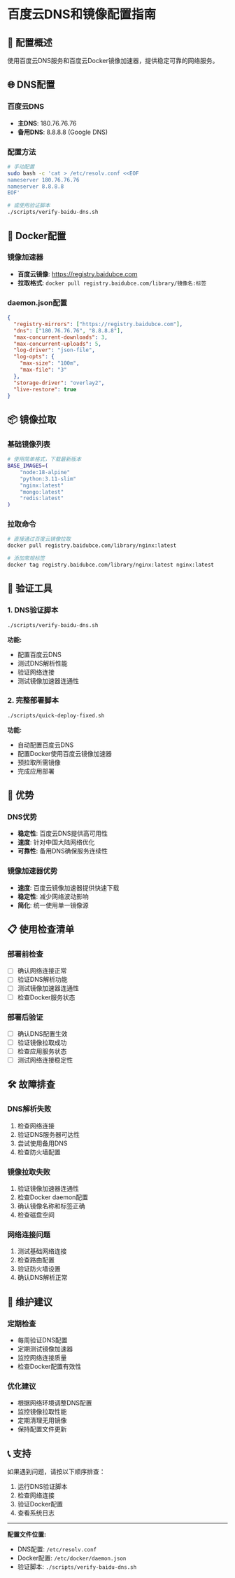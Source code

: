# 百度云DNS和镜像配置指南

## 🎯 配置概述

使用百度云DNS服务和百度云Docker镜像加速器，提供稳定可靠的网络服务。

## 🌐 DNS配置

### 百度云DNS
- **主DNS**: 180.76.76.76
- **备用DNS**: 8.8.8.8 (Google DNS)

### 配置方法
```bash
# 手动配置
sudo bash -c 'cat > /etc/resolv.conf <<EOF
nameserver 180.76.76.76
nameserver 8.8.8.8
EOF'

# 或使用验证脚本
./scripts/verify-baidu-dns.sh
```

## 🐳 Docker配置

### 镜像加速器
- **百度云镜像**: https://registry.baidubce.com
- **拉取格式**: `docker pull registry.baidubce.com/library/镜像名:标签`

### daemon.json配置
```json
{
  "registry-mirrors": ["https://registry.baidubce.com"],
  "dns": ["180.76.76.76", "8.8.8.8"],
  "max-concurrent-downloads": 3,
  "max-concurrent-uploads": 5,
  "log-driver": "json-file",
  "log-opts": {
    "max-size": "100m",
    "max-file": "3"
  },
  "storage-driver": "overlay2",
  "live-restore": true
}
```

## 📦 镜像拉取

### 基础镜像列表
```bash
# 使用简单格式，下载最新版本
BASE_IMAGES=(
    "node:18-alpine"
    "python:3.11-slim"
    "nginx:latest"
    "mongo:latest"
    "redis:latest"
)
```

### 拉取命令
```bash
# 直接通过百度云镜像拉取
docker pull registry.baidubce.com/library/nginx:latest

# 添加常规标签
docker tag registry.baidubce.com/library/nginx:latest nginx:latest
```

## 🔧 验证工具

### 1. DNS验证脚本
```bash
./scripts/verify-baidu-dns.sh
```

**功能:**
- 配置百度云DNS
- 测试DNS解析性能
- 验证网络连接
- 测试镜像加速器连通性

### 2. 完整部署脚本
```bash
./scripts/quick-deploy-fixed.sh
```

**功能:**
- 自动配置百度云DNS
- 配置Docker使用百度云镜像加速器
- 预拉取所需镜像
- 完成应用部署

## 🚀 优势

### DNS优势
- **稳定性**: 百度云DNS提供高可用性
- **速度**: 针对中国大陆网络优化
- **可靠性**: 备用DNS确保服务连续性

### 镜像加速器优势
- **速度**: 百度云镜像加速器提供快速下载
- **稳定性**: 减少网络波动影响
- **简化**: 统一使用单一镜像源

## 📋 使用检查清单

### 部署前检查
- [ ] 确认网络连接正常
- [ ] 验证DNS解析功能
- [ ] 测试镜像加速器连通性
- [ ] 检查Docker服务状态

### 部署后验证
- [ ] 确认DNS配置生效
- [ ] 验证镜像拉取成功
- [ ] 检查应用服务状态
- [ ] 测试网络连接稳定性

## 🛠️ 故障排查

### DNS解析失败
1. 检查网络连接
2. 验证DNS服务器可达性
3. 尝试使用备用DNS
4. 检查防火墙配置

### 镜像拉取失败
1. 验证镜像加速器连通性
2. 检查Docker daemon配置
3. 确认镜像名称和标签正确
4. 检查磁盘空间

### 网络连接问题
1. 测试基础网络连接
2. 检查路由配置
3. 验证防火墙设置
4. 确认DNS解析正常

## 🔄 维护建议

### 定期检查
- 每周验证DNS配置
- 定期测试镜像加速器
- 监控网络连接质量
- 检查Docker配置有效性

### 优化建议
- 根据网络环境调整DNS配置
- 监控镜像拉取性能
- 定期清理无用镜像
- 保持配置文件更新

## 📞 支持

如果遇到问题，请按以下顺序排查：
1. 运行DNS验证脚本
2. 检查网络连接
3. 验证Docker配置
4. 查看系统日志

---

**配置文件位置:**
- DNS配置: `/etc/resolv.conf`
- Docker配置: `/etc/docker/daemon.json`
- 验证脚本: `./scripts/verify-baidu-dns.sh`
